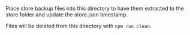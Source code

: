 Place store backup files into this directory to have them extracted to the store folder and update the store.json timestamp.

Files will be deleted from this directory with `npm run clean`.
